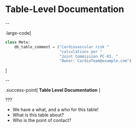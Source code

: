 # Table-Level Documentation

--

.large-code[

```python
class Meta:
    db_table_comment = ("Cardiovascular risk "
                        "calculations per "
                        "Joint Commission PC-03. "
                        "Owner: CardioTeam@example.com")
```

]

--

.success-point[
**Table Level Documentation**
]

???

- We have a what, and a who for this table!
- What is this table about?
- Who is the point of contact?
